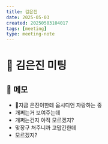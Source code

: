 ```yaml
---
title: 김은진
date: 2025-05-03
created: 20250503104017
tags: [meeting]
type: meeting-note
---
```


# 🤝 김은진 미팅

## 📝 메모
* 지금 은진이한테 옵시디언 자랑하는 중
* 개쩌는거 보여주는데
* 개쩌는건지 아직 모르겠지?
* 맞장구 쳐주니까 고맙긴한데
* 모르겠지?